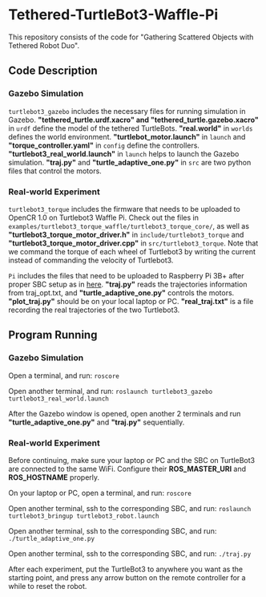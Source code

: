 # Tethered-TurtleBot3-Waffle-Pi
This repository consists of the code for "Gathering Scattered Objects with Tethered Robot Duo".

## Code Description

### Gazebo Simulation

`turtlebot3_gazebo` includes the necessary files for running simulation in Gazebo. **"tethered_turtle.urdf.xacro" and "tethered_turtle.gazebo.xacro"** in `urdf` define the model of the tethered TurtleBots. **"real.world"** in `worlds` defines the world environment. **"turtlebot_motor.launch"** in `launch` and **"torque_controller.yaml"** in `config` define the controllers. **"turtlebot3_real_world.launch"** in `launch` helps to launch the Gazebo simulation. **"traj.py"** and **"turtle_adaptive_one.py"** in `src` are two python files that control the motors.

### Real-world Experiment

`turtlebot3_torque` includes the firmware that needs to be uploaded to OpenCR 1.0 on Turtlebot3 Waffle Pi. Check out the files in `examples/turtlebot3_torque_waffle/turtlebot3_torque_core/`, as well as **"turtlebot3_torque_motor_driver.h"** in `include/turtlebot3_torque` and **"turtlebot3_torque_motor_driver.cpp"** in `src/turtlebot3_torque`. Note that we command the torque of each wheel of Turtlebot3 by writing the current instead of commanding the velocity of Turtlebot3.

`Pi` includes the files that need to be uploaded to Raspberry Pi 3B+ after proper SBC setup as in [here](https://emanual.robotis.com/docs/en/platform/turtlebot3/sbc_setup/#sbc-setup). **"traj.py"** reads the trajectories information from traj_opt.txt, and **"turtle_adaptive_one.py"** controls the motors. **"plot_traj.py"** should be on your local laptop or PC. **"real_traj.txt"** is a file recording the real trajectories of the two Turtlebot3.

## Program Running

### Gazebo Simulation
Open a terminal, and run:
`roscore`

Open another terminal, and run:
`roslaunch turtlebot3_gazebo turtlebot3_real_world.launch`

After the Gazebo window is opened, open another 2 terminals and run **"turtle_adaptive_one.py"** and **"traj.py"** sequentially.

### Real-world Experiment

Before continuing, make sure your laptop or PC and the SBC on TurtleBot3 are connected to the same WiFi. Configure their **ROS_MASTER_URI** and **ROS_HOSTNAME** properly.

On your laptop or PC, open a terminal, and run:
`roscore`

Open another terminal, ssh to the corresponding SBC, and run:
`roslaunch turtlebot3_bringup turtlebot3_robot.launch`

Open another terminal, ssh to the corresponding SBC, and run:
`./turtle_adaptive_one.py`

Open another terminal, ssh to the corresponding SBC, and run:
`./traj.py`

After each experiment, put the TurtleBot3 to anywhere you want as the starting point, and press any arrow button on the remote controller for a while to reset the robot.
